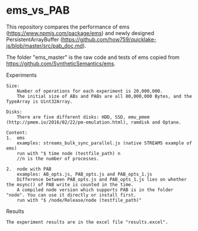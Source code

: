 # ems_vs_PAB

This repository compares the performance of ems (https://www.npmjs.com/package/ems) and newly designed PersistentArrayBuffer (https://github.com/how759/quicklake-js/blob/master/src/pab_doc.md).

The folder "ems_master" is the raw code and tests of ems copied from  https://github.com/SyntheticSemantics/ems.

Experiments

	Size:
		Number of operations for each experiment is 20,000,000. 
		The initial size of ABs and PABs are all 80,000,000 Bytes, and the TypeArray is Uint32Array.
	
	Disks:
		There are five different disks: HDD, SSD, emu_pmem (http://pmem.io/2016/02/22/pm-emulation.html), ramdisk and Optane.

	Content:
	1.  ems
		examples: streams_bulk_sync_parallel.js (native STREAMS example of ems)
		run with "$ time node (testfile_path) n       
		//n is the number of processes.
  
	2.  node with PAB
		examples: AB_opts.js, PAB_opts.js and PAB_opts_1.js
		Difference between PAB_opts.js and PAB_opts_1.js lies on whether the msync() of PAB write is counted in the time.
		A compiled node version which supports PAB is in the folder "node". You can use it directly or install first.
		run with "$ /node/Release/node (testfile_path)"

Results
	
	The experiment results are in the excel file "results.excel".
